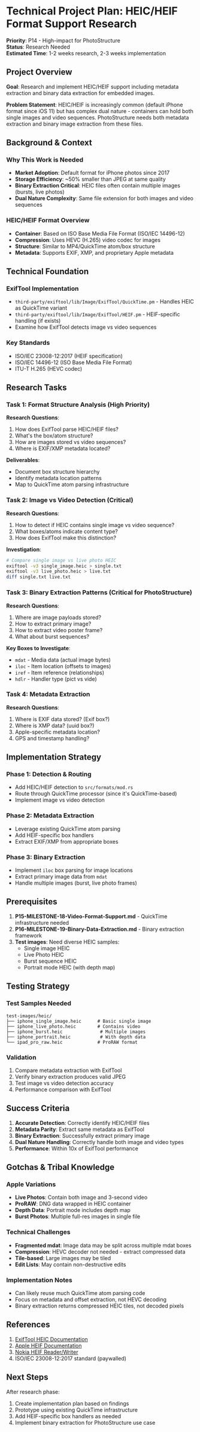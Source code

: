 # Technical Project Plan: HEIC/HEIF Format Support Research

**Priority**: P14 - High-impact for PhotoStructure  
**Status**: Research Needed  
**Estimated Time**: 1-2 weeks research, 2-3 weeks implementation

## Project Overview

**Goal**: Research and implement HEIC/HEIF support including metadata extraction and binary data extraction for embedded images.

**Problem Statement**: HEIC/HEIF is increasingly common (default iPhone format since iOS 11) but has complex dual nature - containers can hold both single images and video sequences. PhotoStructure needs both metadata extraction and binary image extraction from these files.

## Background & Context

### Why This Work is Needed

- **Market Adoption**: Default format for iPhone photos since 2017
- **Storage Efficiency**: ~50% smaller than JPEG at same quality
- **Binary Extraction Critical**: HEIC files often contain multiple images (bursts, live photos)
- **Dual Nature Complexity**: Same file extension for both images and video sequences

### HEIC/HEIF Format Overview

- **Container**: Based on ISO Base Media File Format (ISO/IEC 14496-12)
- **Compression**: Uses HEVC (H.265) video codec for images
- **Structure**: Similar to MP4/QuickTime atom/box structure
- **Metadata**: Supports EXIF, XMP, and proprietary Apple metadata

## Technical Foundation

### ExifTool Implementation
- `third-party/exiftool/lib/Image/ExifTool/QuickTime.pm` - Handles HEIC as QuickTime variant
- `third-party/exiftool/lib/Image/ExifTool/HEIF.pm` - HEIF-specific handling (if exists)
- Examine how ExifTool detects image vs video sequences

### Key Standards
- ISO/IEC 23008-12:2017 (HEIF specification)
- ISO/IEC 14496-12 (ISO Base Media File Format)
- ITU-T H.265 (HEVC codec)

## Research Tasks

### Task 1: Format Structure Analysis (High Priority)

**Research Questions**:
1. How does ExifTool parse HEIC/HEIF files?
2. What's the box/atom structure?
3. How are images stored vs video sequences?
4. Where is EXIF/XMP metadata located?

**Deliverables**:
- Document box structure hierarchy
- Identify metadata location patterns
- Map to QuickTime atom parsing infrastructure

### Task 2: Image vs Video Detection (Critical)

**Research Questions**:
1. How to detect if HEIC contains single image vs video sequence?
2. What boxes/atoms indicate content type?
3. How does ExifTool make this distinction?

**Investigation**:
```bash
# Compare single image vs live photo HEIC
exiftool -v3 single_image.heic > single.txt
exiftool -v3 live_photo.heic > live.txt
diff single.txt live.txt
```

### Task 3: Binary Extraction Patterns (Critical for PhotoStructure)

**Research Questions**:
1. Where are image payloads stored?
2. How to extract primary image?
3. How to extract video poster frame?
4. What about burst sequences?

**Key Boxes to Investigate**:
- `mdat` - Media data (actual image bytes)
- `iloc` - Item location (offsets to images)
- `iref` - Item reference (relationships)
- `hdlr` - Handler type (pict vs vide)

### Task 4: Metadata Extraction

**Research Questions**:
1. Where is EXIF data stored? (Exif box?)
2. Where is XMP data? (uuid box?)
3. Apple-specific metadata location?
4. GPS and timestamp handling?

## Implementation Strategy

### Phase 1: Detection & Routing
- Add HEIC/HEIF detection to `src/formats/mod.rs`
- Route through QuickTime processor (since it's QuickTime-based)
- Implement image vs video detection

### Phase 2: Metadata Extraction
- Leverage existing QuickTime atom parsing
- Add HEIF-specific box handlers
- Extract EXIF/XMP from appropriate boxes

### Phase 3: Binary Extraction
- Implement `iloc` box parsing for image locations
- Extract primary image data from `mdat`
- Handle multiple images (burst, live photo frames)

## Prerequisites

1. **P15-MILESTONE-18-Video-Format-Support.md** - QuickTime infrastructure needed
2. **P16-MILESTONE-19-Binary-Data-Extraction.md** - Binary extraction framework
3. **Test images**: Need diverse HEIC samples:
   - Single image HEIC
   - Live Photo HEIC
   - Burst sequence HEIC
   - Portrait mode HEIC (with depth map)

## Testing Strategy

### Test Samples Needed
```
test-images/heic/
├── iphone_single_image.heic      # Basic single image
├── iphone_live_photo.heic        # Contains video
├── iphone_burst.heic              # Multiple images
├── iphone_portrait.heic           # With depth data
└── ipad_pro_raw.heic             # ProRAW format
```

### Validation
1. Compare metadata extraction with ExifTool
2. Verify binary extraction produces valid JPEG
3. Test image vs video detection accuracy
4. Performance comparison with ExifTool

## Success Criteria

1. **Accurate Detection**: Correctly identify HEIC/HEIF files
2. **Metadata Parity**: Extract same metadata as ExifTool
3. **Binary Extraction**: Successfully extract primary image
4. **Dual Nature Handling**: Correctly handle both image and video types
5. **Performance**: Within 10x of ExifTool performance

## Gotchas & Tribal Knowledge

### Apple Variations
- **Live Photos**: Contain both image and 3-second video
- **ProRAW**: DNG data wrapped in HEIC container
- **Depth Data**: Portrait mode includes depth map
- **Burst Photos**: Multiple full-res images in single file

### Technical Challenges
- **Fragmented mdat**: Image data may be split across multiple mdat boxes
- **Compression**: HEVC decoder not needed - extract compressed data
- **Tile-based**: Large images may be tiled
- **Edit Lists**: May contain non-destructive edits

### Implementation Notes
- Can likely reuse much QuickTime atom parsing code
- Focus on metadata and offset extraction, not HEVC decoding
- Binary extraction returns compressed HEIC tiles, not decoded pixels

## References

1. [ExifTool HEIC Documentation](https://exiftool.org/TagNames/QuickTime.html#HEIC)
2. [Apple HEIF Documentation](https://developer.apple.com/documentation/imageio/core_image_data_formats/heif)
3. [Nokia HEIF Reader/Writer](https://github.com/nokiatech/heif)
4. ISO/IEC 23008-12:2017 standard (paywalled)

## Next Steps

After research phase:
1. Create implementation plan based on findings
2. Prototype using existing QuickTime infrastructure
3. Add HEIF-specific box handlers as needed
4. Implement binary extraction for PhotoStructure use case